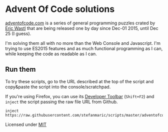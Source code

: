 Advent Of Code solutions
========================

[adventofcode.com](http://adventofcode.com/) is a series of general programming puzzles crated by [Eric Wastl](https://twitter.com/ericwastl) that are being released one by day since Dec-01 2015, until Dec 25 (I guess).

I'm solving them all with no more than the Web Console and Javascript. I'm trying to use ES2015 features and as much functional programming as I can, while keeping the code as readable as I can.

## Run them

To try these scripts, go to the URL described at the top of the script and copy&paste the script into the console/scratchpad.

If you're using Firefox, you can use its [Developer Toolbar](https://developer.mozilla.org/en-US/docs/Tools/GCLI#Opening_the_Developer_Toolbar) (`Shift+F2`) and `inject` the script passing the raw file URL from Github.

```
inject https://raw.githubusercontent.com/stefanmaric/scripts/master/adventofcode/day01.js
```

Licensed under [MIT](../LICENSE)

